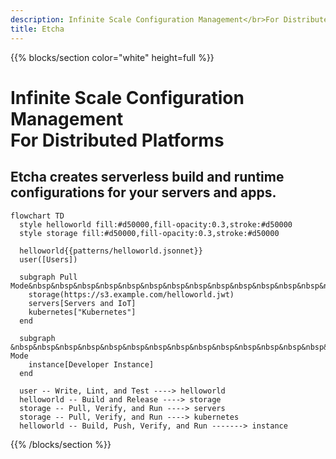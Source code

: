 ```yaml
---
description: Infinite Scale Configuration Management</br>For Distributed Platforms
title: Etcha
---
```


{{% blocks/section color="white" height=full %}}
<h1>Infinite Scale Configuration Management</br>For Distributed Platforms</h1>
<h2>Etcha creates serverless build and runtime configurations for your servers and apps.</h2>

```mermaid
flowchart TD
  style helloworld fill:#d50000,fill-opacity:0.3,stroke:#d50000
  style storage fill:#d50000,fill-opacity:0.3,stroke:#d50000

  helloworld{{patterns/helloworld.jsonnet}}
  user([Users])

  subgraph Pull Mode&nbsp&nbsp&nbsp&nbsp&nbsp&nbsp&nbsp&nbsp&nbsp&nbsp&nbsp&nbsp&nbsp&nbsp&nbsp&nbsp&nbsp&nbsp
    storage(https://s3.example.com/helloworld.jwt)
    servers[Servers and IoT]
    kubernetes["Kubernetes"]
  end

  subgraph &nbsp&nbsp&nbsp&nbsp&nbsp&nbsp&nbsp&nbsp&nbsp&nbsp&nbsp&nbsp&nbsp&nbsp&nbsp&nbsp&nbsp&nbsp&nbspPush Mode
    instance[Developer Instance]
  end

  user -- Write, Lint, and Test ----> helloworld
  helloworld -- Build and Release ----> storage
  storage -- Pull, Verify, and Run ----> servers
  storage -- Pull, Verify, and Run ----> kubernetes
  helloworld -- Build, Push, Verify, and Run -------> instance
```

{{% /blocks/section %}}

